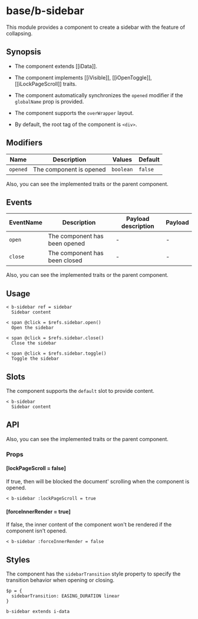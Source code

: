 # base/b-sidebar

This module provides a component to create a sidebar with the feature of collapsing.

## Synopsis

* The component extends [[iData]].

* The component implements [[iVisible]], [[iOpenToggle]], [[iLockPageScroll]] traits.

* The component automatically synchronizes the `opened` modifier if the `globalName` prop is provided.

* The component supports the `overWrapper` layout.

* By default, the root tag of the component is `<div>`.

## Modifiers

| Name       | Description             | Values    | Default |
| ---------- | ----------------------- | --------- | ------- |
| `opened`   | The component is opened | `boolean` | `false` |

Also, you can see the implemented traits or the parent component.

## Events

| EventName  | Description                   | Payload description | Payload  |
| ---------- | ----------------------------- | ------------------- | -------- |
| `open`     | The component has been opened | -                   | -        |
| `close`    | The component has been closed | -                   | -        |

Also, you can see the implemented traits or the parent component.

## Usage

```
< b-sidebar ref = sidebar
  Sidebar content
```

```
< span @click = $refs.sidebar.open()
  Open the sidebar

< span @click = $refs.sidebar.close()
  Close the sidebar

< span @click = $refs.sidebar.toggle()
  Toggle the sidebar
```

## Slots

The component supports the `default` slot to provide content.

```
< b-sidebar
  Sidebar content
```

## API

Also, you can see the implemented traits or the parent component.

### Props

#### [lockPageScroll = false]

If true, then will be blocked the document' scrolling when the component is opened.

```
< b-sidebar :lockPageScroll = true
```

#### [forceInnerRender = true]

If false, the inner content of the component won't be rendered if the component isn't opened.

```
< b-sidebar :forceInnerRender = false
```

## Styles

The component has the `sidebarTransition` style property to specify the transition behavior when opening or closing.

```stylus
$p = {
  sidebarTransition: EASING_DURATION linear
}

b-sidebar extends i-data
```
